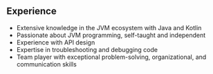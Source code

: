 ## Experience

- Extensive knowledge in the JVM ecosystem with Java and Kotlin
- Passionate about JVM programming, self-taught and independent
- Experience with API design
- Expertise in troubleshooting and debugging code
- Team player with exceptional problem-solving, organizational, and communication skills
